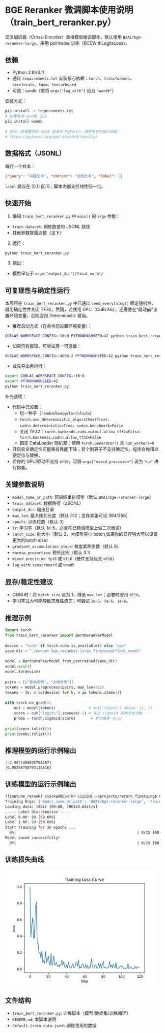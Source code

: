 # BGE Reranker 微调脚本使用说明（train_bert_reranker.py）

交叉编码器（Cross-Encoder）重排模型微调脚本，默认使用 `BAAI/bge-reranker-large`，采用 pointwise 训练（BCEWithLogitsLoss）。

## 依赖

- Python 3.10/3.11
- 通过 `requirements.txt` 安装核心依赖：`torch`、`transformers`、`accelerate`、`tqdm`、`tensorboard`
- 可选：`wandb`（若将 `args["log_with"]` 设为 `"wandb"`）

安装方式：

```bash
pip install -r requirements.txt
# 如需使用 wandb 日志
pip install wandb

# 提示：若需要特定 CUDA 版本的 PyTorch，请参考官方指引安装：
# https://pytorch.org/get-started/locally/
```

## 数据格式（JSONL）

每行一个样本：

```json
{"query": "问题文本", "content": "文档文本", "label": 1}
```

`label` 建议在 [0,1] 区间；脚本内部支持线性归一化。

## 快速开始

1) 编辑 `train_bert_reranker.py` 中 `main()` 的 `args` 参数：

- `train_dataset`: 训练数据的 JSONL 路径
- 其他参数按需调整（见下）

2) 运行：

```bash
python train_bert_reranker.py
```

3) 输出：

- 模型保存于 `args["output_dir"]/final_model/`

## 可复现性与确定性运行

本项目在 `train_bert_reranker.py` 中已通过 `seed_everything()` 固定随机性、启用确定性并关闭 TF32。然而，若使用 GPU（CuBLAS），还需要在“启动前”设置环境变量，否则会报 Deterministic 错误。

- 推荐启动方式（在命令前设置环境变量）：

```bash
CUBLAS_WORKSPACE_CONFIG=:16:8 PYTHONHASHSEED=42 python train_bert_reranker.py
```

- 如果仍有报错，可尝试另一可选值：

```bash
CUBLAS_WORKSPACE_CONFIG=:4096:2 PYTHONHASHSEED=42 python train_bert_reranker.py
```

- 或先导出再运行：

```bash
export CUBLAS_WORKSPACE_CONFIG=:16:8
export PYTHONHASHSEED=42
python train_bert_reranker.py
```

补充说明：

- 代码中已设置：
  - 统一种子（`random`/`numpy`/`torch`/`cuda`）
  - `torch.use_deterministic_algorithms(True)`、`cudnn.deterministic=True`、`cudnn.benchmark=False`
  - 关闭 TF32：`torch.backends.cuda.matmul.allow_tf32=False`、`torch.backends.cudnn.allow_tf32=False`
  - 固定 DataLoader 随机源：使用 `torch.Generator()` 且 `num_workers=0`
- 开启完全确定性可能略有性能下降；若个别算子不支持确定性，程序会抛错以便定位与替换。
- 若你的 GPU/驱动不支持 `bf16`，可将 `args["mixed_precision"]` 设为 `"no"` 进行排查。

## 关键参数说明

- `model_name_or_path`: 预训练重排模型（默认 `BAAI/bge-reranker-large`）
- `train_dataset`: 数据路径（JSONL）
- `output_dir`: 输出目录
- `max_len`: 最大序列长度（默认 512；显存紧张可设 384/256）
- `epochs`: 训练轮数（默认 3）
- `lr`: 学习率（默认 1e-5，适合在已精调模型上做二次微调）
- `batch_size`: 批大小（默认 2，大模型需小 batch,如果你的显存够大可以设置更大的batch size）
- `gradient_accumulation_steps`: 梯度累积步数（默认 8）
- `warmup_proportion`: 预热比例（默认 0.1）
- `mixed_precision`: `fp16` 或 `bf16`（硬件支持优先 `bf16`）
- `log_with`: `tensorboard` 或 `wandb`

## 显存/稳定性建议

- OOM 时：将 `batch_size` 调为 1，降低 `max_len`；必要时改用 `bf16`。
- 学习率过大可能导致灾难性遗忘；可尝试 `1e-5`、`5e-6`、`1e-6`。

## 推理示例

```python
import torch
from train_bert_reranker import BertRerankerModel

device = "cuda" if torch.cuda.is_available() else "cpu"
save_dir = "./output_bge_reranker_large_finetuned/final_model"

model = BertRerankerModel.from_pretrained(save_dir)
model.eval()
model.to(device)

pairs = [("查询示例", "文档示例")]
tokens = model.preprocess(pairs, max_len=512)
tokens = {k: v.to(device) for k, v in tokens.items()}

with torch.no_grad():
    out = model(tokens)               # out['logits'] shape: [1, 1]
    score = out["logits"].squeeze(-1) # 未过 sigmoid 的相关性分数
    probs = torch.sigmoid(score)       # 转为概率（0-1）

print(score.tolist())
print(probs.tolist())
```

## 推理模型的运行示例输出

```
[-2.9021458625793457]
[0.05204758793115616]
```

## 训练模型的运行示例输出

```bash
(finetune_rerank) xiaoke@DESKTOP-112CDUC:~/projects/rerank_finetuing$ CUBLAS_WORKSPACE_CONFIG=:16:8 PYTHONHASHSEED=42 python train_bert_reranker.py
Training Args: {'model_name_or_path': 'BAAI/bge-reranker-large', 'train_dataset': 'default_train_data.jsonl', 'output_dir': './output_bge_reranker_large_finetuned', 'max_len': 512, 'epochs': 30, 'lr': 1e-05, 'batch_size': 50, 'seed': 42, 'warmup_proportion': 0.1, 'gradient_accumulation_steps': 8, 'mixed_precision': 'bf16'}
Loading data: 198it [00:00, 196143.64it/s]
----- Label Distribution -----
Label 0.00: 99 (50.00%)
Label 1.00: 99 (50.00%)
Start training for 30 epochs ...
  0%|                                                       | 0/15 [00:00<?, ?it/s]Training finished! Saving model ...
Model saved successfully!
  0%|                                                       | 0/15 [00:42<?, ?it/s]
```

## 训练损失曲线

![训练损失曲线](loss.png)

## 文件结构

- `train_bert_reranker.py`: 训练脚本（模型/数据集/训练循环）
- `README.md`: 本脚本说明
- `default_train_data.jsonl`:训练使用的数据
